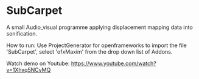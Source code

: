 # SubCarpet
A small Audio_visual programme applying displacement mapping data into sonification.

How to run:
Use ProjectGenerator for openframeworks to import the file 'SubCarpet', select 'ofxMaxim' from the drop down list of Addons.

Watch demo on Youtube: https://www.youtube.com/watch?v=1Xhxq5NCvMQ

